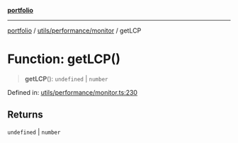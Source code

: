 [**portfolio**](../../../../README.md)

***

[portfolio](../../../../modules.md) / [utils/performance/monitor](../README.md) / getLCP

# Function: getLCP()

> **getLCP**(): `undefined` \| `number`

Defined in: [utils/performance/monitor.ts:230](https://github.com/tnorlund/Portfolio/blob/c2000939e29d4ea5228130856302e495f04c6c0b/portfolio/utils/performance/monitor.ts#L230)

## Returns

`undefined` \| `number`
